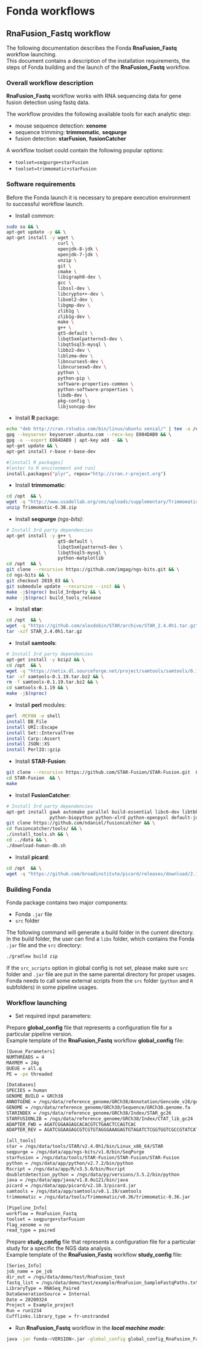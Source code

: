 # Fonda workflows

## RnaFusion_Fastq workflow

The following documentation describes the Fonda **RnaFusion_Fastq** workflow launching.  
This document contains a description of the installation requirements, the steps of Fonda building and the launch of the **RnaFusion_Fastq** workflow.

### Overall workflow description

**RnaFusion_Fastq** workflow works with RNA sequencing data for gene fusion detection using fastq data.

The workflow provides the following available tools for each analytic step:
 
- mouse sequence detection: **xenome**  
- sequence trimming: **trimmomatic**, **seqpurge**
- fusion detection: **starFusion**, **fusionCatcher**

A workflow toolset could contain the following popular options:

- `toolset=seqpurge+starFusion`  
- `toolset=trimmomatic+starFusion`

### Software requirements

Before the Fonda launch it is necessary to prepare execution environment to successful workflow launch. 

-  Install common:

``` bash
sudo su && \ 
apt-get update -y && \ 
apt-get install -y wget \
                   curl \
                   openjdk-8-jdk \
                   openjdk-7-jdk \
                   unzip \
                   git \
                   cmake \
                   libigraph0-dev \
                   gcc \
                   libssl-dev \
                   libcrypto++-dev \
                   libxml2-dev \
                   libgmp-dev \
                   zlib1g \
                   zlib1g-dev \
                   make \
                   g++ \
                   qt5-default \
                   libqt5xmlpatterns5-dev \
                   libqt5sql5-mysql \
                   libbz2-dev \
                   liblzma-dev \
                   libncurses5-dev \
                   libncursesw5-dev \
                   python \
                   python-pip \
                   software-properties-common \
                   python-software-properties \
                   libdb-dev \
                   pkg-config \
                   libjsoncpp-dev
```

-  Install **R** package:

``` bash
echo "deb http://cran.rstudio.com/bin/linux/ubuntu xenial/" | tee -a /etc/apt/sources.list && \ 
gpg --keyserver keyserver.ubuntu.com --recv-key E084DAB9 && \ 
gpg -a --export E084DAB9 | apt-key add - && \ 
apt-get update && \ 
apt-get install r-base r-base-dev 

#[install R packages] 
#[enter to R environment and run]
install.packages("plyr", repos="http://cran.r-project.org") 
```

-  Install **trimmomatic**:

``` bash
cd /opt  && \
wget -q "http://www.usadellab.org/cms/uploads/supplementary/Trimmomatic/Trimmomatic-0.38.zip" && \
unzip Trimmomatic-0.38.zip
```
-  Install **seqpurge** _(ngs-bits)_:

``` bash
# Install 3rd party dependencies
apt-get install -y g++ \
                   qt5-default \
                   libqt5xmlpatterns5-dev \
                   libqt5sql5-mysql \
                   python-matplotlib
cd /opt  && \
git clone --recursive https://github.com/imgag/ngs-bits.git && \
cd ngs-bits && \
git checkout 2019_03 && \
git submodule update --recursive --init && \
make -j$(nproc) build_3rdparty && \
make -j$(nproc) build_tools_release
```

-  Install **star**:

``` bash
cd /opt  && \
wget -q "https://github.com/alexdobin/STAR/archive/STAR_2.4.0h1.tar.gz" && \
tar -xzf STAR_2.4.0h1.tar.gz
```

-  Install **samtools**:

``` bash
# Install 3rd party dependencies
apt-get install -y bzip2 && \
cd /opt  && \
wget -q "https://netix.dl.sourceforge.net/project/samtools/samtools/0.1.19/samtools-0.1.19.tar.bz2" && \
tar -xf samtools-0.1.19.tar.bz2 && \
rm -f samtools-0.1.19.tar.bz2 && \
cd samtools-0.1.19 && \
make -j$(nproc)
```

-  Install **perl** modules:

``` bash
perl -MCPAN -e shell
install DB_File
install URI::Escape
install Set::IntervalTree
install Carp::Assert
install JSON::XS
install PerlIO::gzip
```

-  Install **STAR-Fusion**:

``` bash
git clone --recursive https://github.com/STAR-Fusion/STAR-Fusion.git  && \
cd STAR-Fusion  && \
make
```

-  Install **FusionCatcher**:

``` bash
# Install 3rd party dependencies
apt-get install gawk automake parallel build-essential libc6-dev libtbb-dev libtbb2 python-dev python-numpy \
                python-biopython python-xlrd python-openpyxl default-jdk
git clone https://github.com/ndaniel/fusioncatcher && \
cd fusioncatcher/tools/ && \
./install_tools.sh && \
cd ../data && \
./download-human-db.sh
```

-  Install **picard**:

``` bash
cd /opt  && \
wget -q "https://github.com/broadinstitute/picard/releases/download/2.10.3/picard.jar"
```

### Building Fonda 

Fonda package contains two major components:

- Fonda `.jar` file
- `src` folder

The following command will generate a build folder in the current directory. In the build folder, the user can find a `libs` folder, which contains the Fonda `.jar` file and the `src` directory:

``` bash
./gradlew build zip
```

If the `src_scripts` option in global config is not set, please make sure `src` folder and `.jar` file are put in the same parental directory for proper usages. Fonda needs to call some external scripts from the `src` folder (`python` and `R` subfolders) in some pipeline usages.

### Workflow launching

-   Set required input parameters:

Prepare **global_config** file that represents a configuration file for a particular pipeline version.  
Example template of the **RnaFusion_Fastq** workflow **global\_config** file:

``` bash
[Queue_Parameters]
NUMTHREADS = 4
MAXMEM = 24g
QUEUE = all.q
PE = -pe threaded

[Databases]
SPECIES = human
GENOME_BUILD = GRCh38
ANNOTGENE = /ngs/data/reference_genome/GRCh38/Annotation/Gencode_v26/gencode.v26.annotation.gtf
GENOME = /ngs/data/reference_genome/GRCh38/Sequence/GRCh38.genome.fa
STARINDEX = /ngs/data/reference_genome/GRCh38/Index/STAR_gc26
STARFUSIONLIB = /ngs/data/reference_genome/GRCh38/Index/CTAT_lib_gc24
ADAPTER_FWD = AGATCGGAAGAGCACACGTCTGAACTCCAGTCAC
ADAPTER_REV = AGATCGGAAGAGCGTCGTGTAGGGAAAGAGTGTAGATCTCGGTGGTCGCCGTATCATT

[all_tools]
star = /ngs/data/tools/STAR/v2.4.0h1/bin/Linux_x86_64/STAR
seqpurge = /ngs/data/app/ngs-bits/v1.0/bin/SeqPurge
starFusion = /ngs/data/tools/STAR-Fusion/STAR-Fusion/STAR-Fusion
python = /ngs/data/app/python/v2.7.2/bin/python
Rscript = /ngs/data/app/R/v3.5.0/bin/Rscript
doubletdetection_python = /ngs/data/py/versions/3.5.2/bin/python
java = /ngs/data/app/java/v1.8.0u121/bin/java
picard = /ngs/data/app/picard/v2.10.3/picard.jar
samtools = /ngs/data/app/samtools/v0.1.19/samtools
trimmomatic = /ngs/data/tools/Trimmomatic/v0.36/trimmomatic-0.36.jar

[Pipeline_Info]
workflow = RnaFusion_Fastq
toolset = seqpurge+starFusion
flag_xenome = no
read_type = paired
```

Prepare **study_config** file that represents a configuration file for a particular study for a specific the NGS data analysis.  
Example template of the **RnaFusion_Fastq** workflow **study\_config** file:

``` bash
[Series_Info]
job_name = pe_job
dir_out = /ngs/data/demo/test/RnaFusion_test
fastq_list = /ngs/data/demo/test/example/RnaFusion_SampleFastqPaths.txt
LibraryType = RNASeq_Paired
DataGenerationSource = Internal
Date = 20200324
Project = Example_project
Run = run1234
Cufflinks.library_type = fr-unstranded
```

- Run **RnaFusion_Fastq** workflow in the **_local machine mode_**:

``` bash
java -jar fonda-<VERSION>.jar -global_config global_config_RnaFusion_Fastq.txt -study_config config_RnaFusion_Fastq_test.txt -local
```
